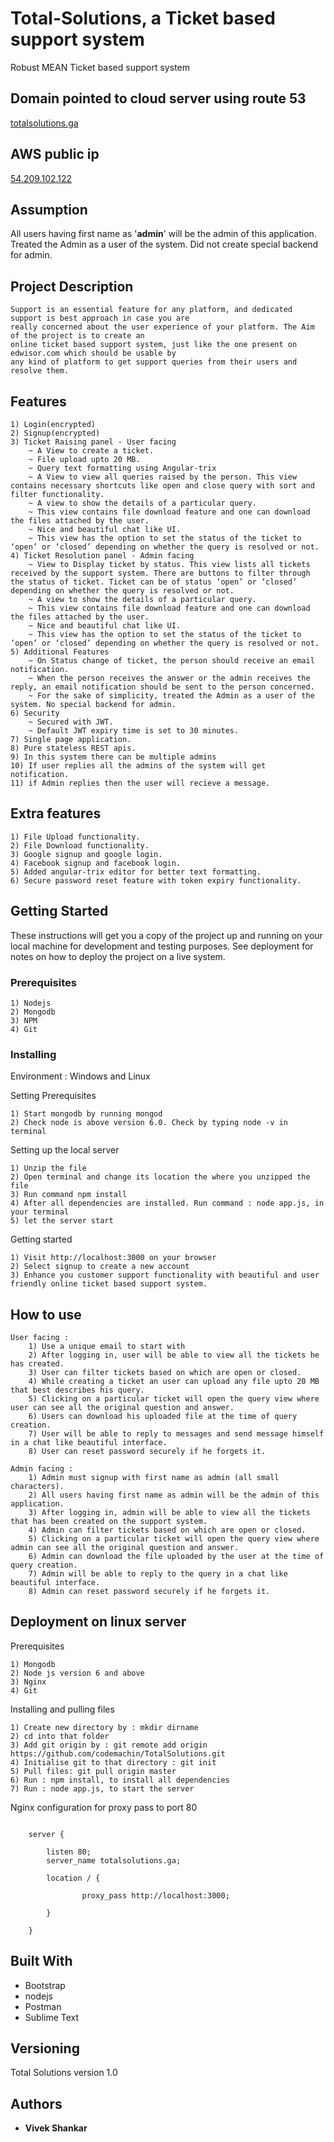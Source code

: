 # Total-Solutions, a Ticket based support system

Robust MEAN Ticket based support system

## Domain pointed to cloud server using route 53

[totalsolutions.ga](http://totalsolutions.ga "Ticket based support app")

## AWS public ip

[54.209.102.122](http://54.209.102.122/ "Ticket based support app")

## Assumption

All users having first name as '**admin**' will be the admin of this application.
Treated the Admin as a user of the system. Did not create special backend for admin.


## Project Description
```
Support is an essential feature for any platform, and dedicated support is best approach in case you are 
really concerned about the user experience of your platform. The Aim of the project is to create an 
online ticket based support system, just like the one present on edwisor.com which should be usable by 
any kind of platform to get support queries from their users and resolve them.
```

## Features

	1) Login(encrypted)
	2) Signup(encrypted)
	3) Ticket Raising panel - User facing 
		~ A View to create a ticket.
		~ File upload upto 20 MB.
		~ Query text formatting using Angular-trix
		~ A View to view all queries raised by the person. This view contains necessary shortcuts like open and close query with sort and filter functionality.
		~ A view to show the details of a particular query.
		~ This view contains file download feature and one can download the files attached by the user.
		~ Nice and beautiful chat like UI.
		~ This view has the option to set the status of the ticket to ‘open’ or ‘closed’ depending on whether the query is resolved or not. 
	4) Ticket Resolution panel - Admin facing
		~ View to Display ticket by status. This view lists all tickets received by the support system. There are buttons to filter through the status of ticket. Ticket can be of status ‘open’ or ‘closed’ depending on whether the query is resolved or not.
		~ A view to show the details of a particular query.
		~ This view contains file download feature and one can download the files attached by the user.
		~ Nice and beautiful chat like UI.
		~ This view has the option to set the status of the ticket to ‘open’ or ‘closed’ depending on whether the query is resolved or not.
	5) Additional Features
		~ On Status change of ticket, the person should receive an email notification.
		~ When the person receives the answer or the admin receives the reply, an email notification should be sent to the person concerned.
		~ For the sake of simplicity, treated the Admin as a user of the system. No special backend for admin.
	6) Security
		~ Secured with JWT.
		~ Default JWT expiry time is set to 30 minutes.
	7) Single page application.
	8) Pure stateless REST apis.
	9) In this system there can be multiple admins
	10) If user replies all the admins of the system will get notification.
	11) if Admin replies then the user will recieve a message.

## Extra features

	1) File Upload functionality.
	2) File Download functionality.
	3) Google signup and google login.
	4) Facebook signup and facebook login.
	5) Added angular-trix editor for better text formatting.
	6) Secure password reset feature with token expiry functionality.	

## Getting Started

These instructions will get you a copy of the project up and running on your local machine for development and testing purposes. See deployment for notes on how to deploy the project on a live system.

### Prerequisites

	1) Nodejs
	2) Mongodb
	3) NPM
	4) Git

### Installing

Environment : Windows and Linux

Setting Prerequisites

```
1) Start mongodb by running mongod
2) Check node is above version 6.0. Check by typing node -v in terminal
```

Setting up the local server

```
1) Unzip the file
2) Open terminal and change its location the where you unzipped the file
3) Run command npm install
4) After all dependencies are installed. Run command : node app.js, in your terminal
5) let the server start
```

Getting started

```
1) Visit http://localhost:3000 on your browser
2) Select signup to create a new account
3) Enhance you customer support functionality with beautiful and user friendly online ticket based support system.
```

## How to use

```
User facing :
	1) Use a unique email to start with
	2) After logging in, user will be able to view all the tickets he has created.
	3) User can filter tickets based on which are open or closed.
	4) While creating a ticket an user can upload any file upto 20 MB that best describes his query. 
	5) Clicking on a particular ticket will open the query view where user can see all the original question and answer.
	6) Users can download his uploaded file at the time of query creation.
	7) User will be able to reply to messages and send message himself in a chat like beautiful interface.
	8) User can reset password securely if he forgets it.

Admin facing :
	1) Admin must signup with first name as admin (all small characters).
	2) All users having first name as admin will be the admin of this application.
	3) After logging in, admin will be able to view all the tickets that has been created on the support system.
	4) Admin can filter tickets based on which are open or closed. 
	5) Clicking on a particular ticket will open the query view where admin can see all the original question and answer.
	6) Admin can download the file uploaded by the user at the time of query creation.
	7) Admin will be able to reply to the query in a chat like beautiful interface.
	8) Admin can reset password securely if he forgets it.
```



## Deployment on linux server

Prerequisites

```
1) Mongodb
2) Node js version 6 and above
3) Nginx
4) Git
```

Installing and pulling files

```
1) Create new directory by : mkdir dirname
2) cd into that folder
3) Add git origin by : git remote add origin https://github.com/codemachin/TotalSolutions.git
4) Initialise git to that directory : git init
5) Pull files: git pull origin master  
6) Run : npm install, to install all dependencies
7) Run : node app.js, to start the server
```

Nginx configuration for proxy pass to port 80

```

	server {

	    listen 80;
	    server_name totalsolutions.ga;

	    location / {

	            proxy_pass http://localhost:3000;

	    }

	}

```

## Built With

* Bootstrap
* nodejs
* Postman
* Sublime Text

## Versioning

Total Solutions version 1.0

## Authors

* **Vivek Shankar** 